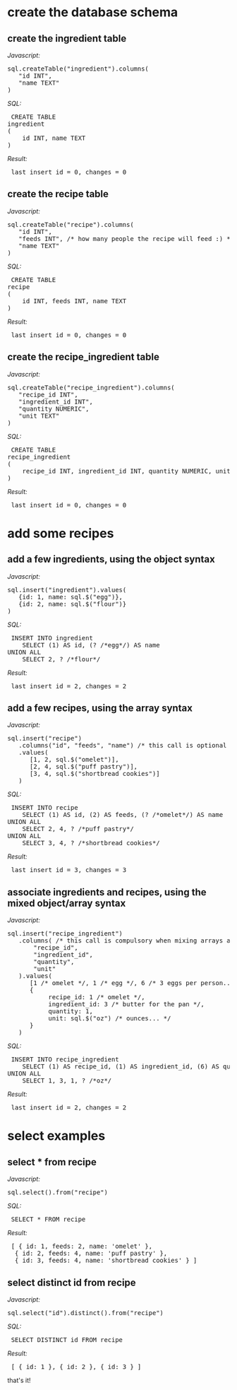 

# create the database schema




## create the ingredient table



_Javascript:_

<pre>
sql.createTable("ingredient").columns(
   "id INT",
   "name TEXT"
)
</pre>



_SQL:_


<pre> CREATE TABLE
ingredient
(
	id INT, name TEXT
) </pre>


_Result:_

<pre> last insert id = 0, changes = 0 </pre>



## create the recipe table



_Javascript:_

<pre>
sql.createTable("recipe").columns(
   "id INT",
   "feeds INT", /* how many people the recipe will feed :) */
   "name TEXT"
)
</pre>



_SQL:_


<pre> CREATE TABLE
recipe
(
	id INT, feeds INT, name TEXT
) </pre>


_Result:_

<pre> last insert id = 0, changes = 0 </pre>



## create the recipe_ingredient table



_Javascript:_

<pre>
sql.createTable("recipe_ingredient").columns(
   "recipe_id INT",
   "ingredient_id INT",
   "quantity NUMERIC",
   "unit TEXT"
)
</pre>



_SQL:_


<pre> CREATE TABLE
recipe_ingredient
(
	recipe_id INT, ingredient_id INT, quantity NUMERIC, unit TEXT
) </pre>


_Result:_

<pre> last insert id = 0, changes = 0 </pre>



# add some recipes




## add a few ingredients, using the object syntax



_Javascript:_

<pre>
sql.insert("ingredient").values(
   {id: 1, name: sql.$("egg")},
   {id: 2, name: sql.$("flour")}
)
</pre>



_SQL:_


<pre> INSERT INTO ingredient
	SELECT (1) AS id, (? /*egg*/) AS name
UNION ALL
	SELECT 2, ? /*flour*/ </pre>


_Result:_

<pre> last insert id = 2, changes = 2 </pre>



## add a few recipes, using the array syntax



_Javascript:_

<pre>
sql.insert("recipe")
   .columns("id", "feeds", "name") /* this call is optional */
   .values(
      [1, 2, sql.$("omelet")],
      [2, 4, sql.$("puff pastry")],
      [3, 4, sql.$("shortbread cookies")]
   )
</pre>



_SQL:_


<pre> INSERT INTO recipe
	SELECT (1) AS id, (2) AS feeds, (? /*omelet*/) AS name
UNION ALL
	SELECT 2, 4, ? /*puff pastry*/
UNION ALL
	SELECT 3, 4, ? /*shortbread cookies*/ </pre>


_Result:_

<pre> last insert id = 3, changes = 3 </pre>



## associate ingredients and recipes, using the mixed object/array syntax



_Javascript:_

<pre>
sql.insert("recipe_ingredient")
   .columns( /* this call is compulsory when mixing arrays and objects */
       "recipe_id",
       "ingredient_id",
       "quantity",
       "unit"
   ).values(
      [1 /* omelet */, 1 /* egg */, 6 /* 3 eggs per person... */, sql.null()],
      {
           recipe_id: 1 /* omelet */,
           ingredient_id: 3 /* butter for the pan */,
           quantity: 1,
           unit: sql.$("oz") /* ounces... */
      }
   )
</pre>



_SQL:_


<pre> INSERT INTO recipe_ingredient
	SELECT (1) AS recipe_id, (1) AS ingredient_id, (6) AS quantity, (NULL) AS unit
UNION ALL
	SELECT 1, 3, 1, ? /*oz*/ </pre>


_Result:_

<pre> last insert id = 2, changes = 2 </pre>



# select examples




## select * from recipe



_Javascript:_

<pre>
sql.select().from("recipe")
</pre>



_SQL:_



<pre> SELECT * FROM recipe  </pre>



_Result:_



<pre> [ { id: 1, feeds: 2, name: 'omelet' },
  { id: 2, feeds: 4, name: 'puff pastry' },
  { id: 3, feeds: 4, name: 'shortbread cookies' } ] </pre>





## select distinct id from recipe



_Javascript:_

<pre>
sql.select("id").distinct().from("recipe")
</pre>



_SQL:_



<pre> SELECT DISTINCT id FROM recipe  </pre>



_Result:_



<pre> [ { id: 1 }, { id: 2 }, { id: 3 } ] </pre>



that's it!
